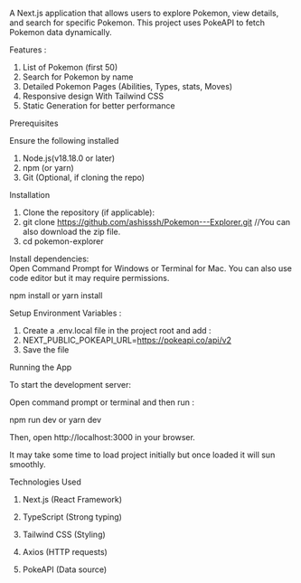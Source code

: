 A Next.js application that allows users to explore Pokemon, view details, and search for specific Pokemon. This project uses PokeAPI to fetch Pokemon data dynamically.

Features :
   
1.	List of Pokemon (first 50)
2.	Search for Pokemon by name
3.	Detailed Pokemon Pages (Abilities, Types, stats, Moves)
4.	Responsive design With Tailwind CSS
5.	Static Generation for better performance

Prerequisites

Ensure the following installed
1.	Node.js(v18.18.0 or later)
2.	npm (or yarn)
3.	Git (Optional, if cloning the repo)

Installation

1.	Clone the repository (if applicable):
2.	git clone https://github.com/ashisssh/Pokemon---Explorer.git   //You can also download the zip file.
3.	cd pokemon-explorer
 
Install dependencies:  
   Open Command Prompt for Windows or Terminal for Mac. You can also use code editor but it may require permissions.
  
npm install
or
yarn install

Setup  Environment Variables :
1.	Create a .env.local file in the project root and add :
2.	NEXT_PUBLIC_POKEAPI_URL=https://pokeapi.co/api/v2
3.	Save the file

Running the App

To start the development server:

Open command prompt or terminal and then run :

npm run dev
or
yarn dev

Then, open http://localhost:3000 in your browser.     

It may take some time to load project initially but once loaded it will sun smoothly.

Technologies Used

1.	Next.js (React Framework)

2.	TypeScript (Strong typing)

3.	Tailwind CSS (Styling)

4.	Axios (HTTP requests)

5.	PokeAPI (Data source)

